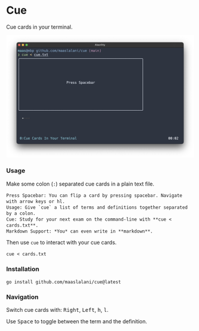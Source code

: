 # Cue

Cue cards in your terminal.

<p align="center">
  <img src="./cue.png?raw=true" alt="Cue cards" />
</p>

### Usage

Make some colon (`:`) separated cue cards in a plain text file.

```
Press Spacebar: You can flip a card by pressing spacebar. Navigate with arrow keys or hl.
Usage: Give `cue` a list of terms and definitions together separated by a colon.
Cue: Study for your next exam on the command-line with **cue < cards.txt**.
Markdown Support: *You* can even write in **markdown**.
```

Then use `cue` to interact with your cue cards.

```
cue < cards.txt
```

### Installation

```
go install github.com/maaslalani/cue@latest
```

### Navigation

Switch cue cards with: <kbd>Right</kbd>, <kbd>Left</kbd>, <kbd>h</kbd>, <kbd>l</kbd>.

Use <kbd>Space</kbd> to toggle between the term and the definition.
